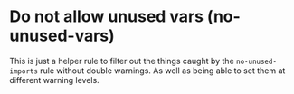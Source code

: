 # Do not allow unused vars (no-unused-vars)

This is just a helper rule to filter out the things caught by
the `no-unused-imports` rule without double warnings. As
well as being able to set them at different warning levels.
